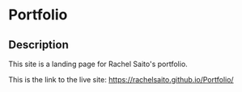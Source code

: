 # Portfolio

## Description
This site is a landing page for Rachel Saito's portfolio.

This is the link to the live site: https://rachelsaito.github.io/Portfolio/ 

